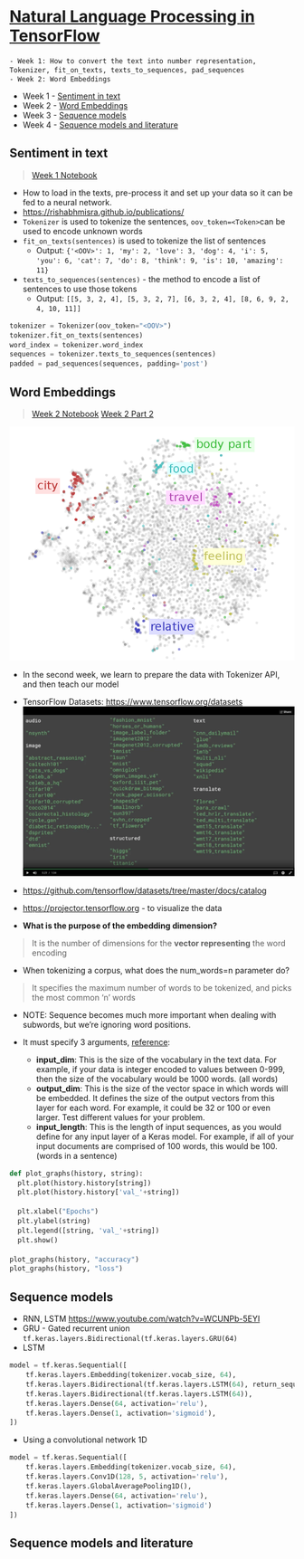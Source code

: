 # [Natural Language Processing in TensorFlow](https://www.coursera.org/learn/natural-language-processing-tensorflow/home/welcome)

    - Week 1: How to convert the text into number representation, Tokenizer, fit_on_texts, texts_to_sequences, pad_sequences
    - Week 2: Word Embeddings

- Week 1 - [Sentiment in text](#Sentiment-in-text)
- Week 2 - [Word Embeddings](#Word-Embeddings)
- Week 3 - [Sequence models](#Sequence-models)
- Week 4 - [Sequence models and literature](#Sequence-models-and-literature) 

## Sentiment in text
> [Week 1 Notebook](notebooks/Course_3_Week_1(Tokenizer-Sarcasm-Dataset).ipynb)

- How to load in the texts, pre-process it and set up your data so it can be fed to a neural network.
- https://rishabhmisra.github.io/publications/
- `Tokenizer` is used to tokenize the sentences, `oov_token=<Token>`can be used to encode unknown words
- `fit_on_texts(sentences)` is used to tokenize the list of sentences
    - Output: `{'<OOV>': 1, 'my': 2, 'love': 3, 'dog': 4, 'i': 5, 'you': 6, 'cat': 7, 'do': 8, 'think': 9, 'is': 10, 'amazing': 11}`
- `texts_to_sequences(sentences)` - the method to encode a list of sentences to use those tokens
    - Output: `[[5, 3, 2, 4], [5, 3, 2, 7], [6, 3, 2, 4], [8, 6, 9, 2, 4, 10, 11]]`

```py
tokenizer = Tokenizer(oov_token="<OOV>")
tokenizer.fit_on_texts(sentences)
word_index = tokenizer.word_index
sequences = tokenizer.texts_to_sequences(sentences)
padded = pad_sequences(sequences, padding='post') 
```

## Word Embeddings
> [Week 2 Notebook](notebooks/Course_3_Week_2(Model_Training_IMDB_Reviews).ipynb)
> [Week 2 Part 2](notebooks/Course_3_Week_2(Subwords).ipynb)

<img src="img/word_embeddings.png"><br>

- In the second week, we learn to prepare the data with Tokenizer API, and then teach our model
- TensorFlow Datasets: https://www.tensorflow.org/datasets
<img src="img/tf_datasets.png"><br>
- https://github.com/tensorflow/datasets/tree/master/docs/catalog
- https://projector.tensorflow.org - to visualize the data

- **What is the purpose of the embedding dimension?**
> It is the number of dimensions for the **vector representing** the word encoding

- When tokenizing a corpus, what does the num_words=n parameter do?
> It specifies the maximum number of words to be tokenized, and picks the most common ‘n’ words

- NOTE: Sequence becomes much more important when dealing with subwords, but we’re ignoring word positions.

- It must specify 3 arguments, [reference](https://machinelearningmastery.com/use-word-embedding-layers-deep-learning-keras/):

    - **input_dim**: This is the size of the vocabulary in the text data. For example, if your data is integer encoded to values between 0-999, then the size of the vocabulary would be 1000 words. (all words)
    - **output_dim**: This is the size of the vector space in which words will be embedded. It defines the size of the output vectors from this layer for each word. For example, it could be 32 or 100 or even larger. Test different values for your problem.
    - **input_length**: This is the length of input sequences, as you would define for any input layer of a Keras model. For example, if all of your input documents are comprised of 100 words, this would be 100. (words in a sentence)

```py
def plot_graphs(history, string):
  plt.plot(history.history[string])
  plt.plot(history.history['val_'+string])

  plt.xlabel("Epochs")
  plt.ylabel(string)
  plt.legend([string, 'val_'+string])
  plt.show()
  
plot_graphs(history, "accuracy")
plot_graphs(history, "loss")
```

## Sequence models
- RNN, LSTM https://www.youtube.com/watch?v=WCUNPb-5EYI
- GRU - Gated recurrent union `tf.keras.layers.Bidirectional(tf.keras.layers.GRU(64)`
- LSTM
```python
model = tf.keras.Sequential([
    tf.keras.layers.Embedding(tokenizer.vocab_size, 64),
    tf.keras.layers.Bidirectional(tf.keras.layers.LSTM(64), return_sequences=True), # You need to define `return_sequences=True` when stacking two LSTMs 
    tf.keras.layers.Bidirectional(tf.keras.layers.LSTM(64)),
    tf.keras.layers.Dense(64, activation='relu'),
    tf.keras.layers.Dense(1, activation='sigmoid'),
])
```
- Using a convolutional network 1D
```python
model = tf.keras.Sequential([
    tf.keras.layers.Embedding(tokenizer.vocab_size, 64),
    tf.keras.layers.Conv1D(128, 5, activation='relu'),
    tf.keras.layers.GlobalAveragePooling1D(),
    tf.keras.layers.Dense(64, activation='relu'),
    tf.keras.layers.Dense(1, activation='sigmoid')
])
```

## Sequence models and literature
